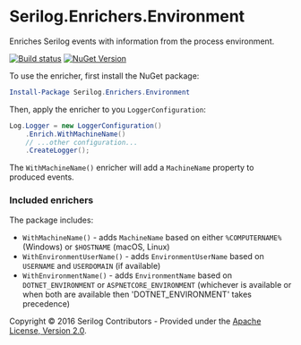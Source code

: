 # Serilog.Enrichers.Environment

Enriches Serilog events with information from the process environment.
 
[![Build status](https://ci.appveyor.com/api/projects/status/yfbvbdxd5vwh6955?svg=true)](https://ci.appveyor.com/project/serilog/serilog-enrichers-environment) [![NuGet Version](http://img.shields.io/nuget/v/Serilog.Enrichers.Environment.svg?style=flat)](https://www.nuget.org/packages/Serilog.Enrichers.Environment/)

To use the enricher, first install the NuGet package:

```powershell
Install-Package Serilog.Enrichers.Environment
```

Then, apply the enricher to you `LoggerConfiguration`:

```csharp
Log.Logger = new LoggerConfiguration()
    .Enrich.WithMachineName()
    // ...other configuration...
    .CreateLogger();
```

The `WithMachineName()` enricher will add a `MachineName` property to produced events.

### Included enrichers

The package includes:

 * `WithMachineName()` - adds `MachineName` based on either `%COMPUTERNAME%` (Windows) or `$HOSTNAME` (macOS, Linux)
 * `WithEnvironmentUserName()` - adds `EnvironmentUserName` based on `USERNAME` and `USERDOMAIN` (if available)
 * `WithEnvironmentName()` - adds `EnvironmentName` based on `DOTNET_ENVIRONMENT` or `ASPNETCORE_ENVIRONMENT` (whichever is available or when both are available then 'DOTNET_ENVIRONMENT' takes precedence)

Copyright &copy; 2016 Serilog Contributors - Provided under the [Apache License, Version 2.0](http://apache.org/licenses/LICENSE-2.0.html).
